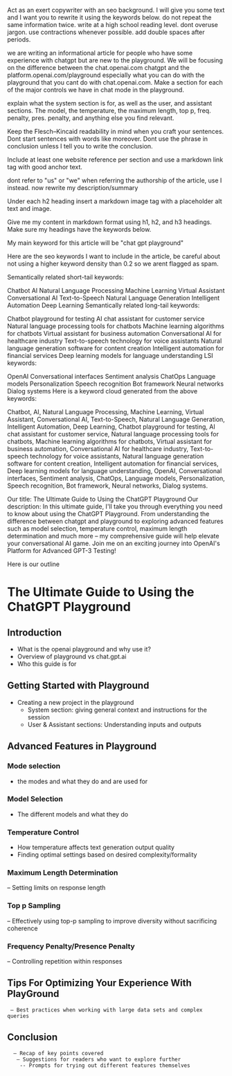 Act as an exert copywriter with an seo background. I will give you some text and I want you to rewrite it using the keywords below. do not repeat the same information twice. write at a high school reading level. dont overuse jargon. use contractions whenever possible. add double spaces after periods.

we are writing an informational article for people who have some experience with chatgpt but are new to the playground. We will be focusing on the difference between the chat.openai.com chatgpt and the platform.openai.com/playground especially what you can do with the playground that you cant do with chat.openai.com. Make a section for each of the major controls we have in chat mode in the playground.

explain what the system section is for, as well as the user, and assistant sections. The model, the temperature, the maximum length, top p, freq. penalty, pres. penalty, and anything else you find relevant.

Keep the Flesch–Kincaid readability in mind when you craft your sentences. Dont start sentences with words like moreover. Dont use the phrase in conclusion unless I tell you to write the conclusion.

Include at least one website reference per section and use a markdown link tag with good anchor text.

dont refer to "us" or "we" when referring the authorship of the article, use I instead. now rewrite my description/summary

Under each h2 heading insert a markdown image tag with a placeholder alt text and image.

Give me my content in markdown format using h1, h2, and h3 headings. Make sure my headings have the keywords below.

My main keyword for this article will be "chat gpt playground"

Here are the seo keywords I want to include in the article, be careful about not using a higher keyword density than 0.2 so we arent flagged as spam.

Semantically related short-tail keywords:

Chatbot
AI
Natural Language Processing
Machine Learning
Virtual Assistant
Conversational AI
Text-to-Speech
Natural Language Generation
Intelligent Automation
Deep Learning
Semantically related long-tail keywords:

Chatbot playground for testing
AI chat assistant for customer service
Natural language processing tools for chatbots
Machine learning algorithms for chatbots
Virtual assistant for business automation
Conversational AI for healthcare industry
Text-to-speech technology for voice assistants
Natural language generation software for content creation
Intelligent automation for financial services
Deep learning models for language understanding
LSI keywords:

OpenAI
Conversational interfaces
Sentiment analysis
ChatOps
Language models
Personalization
Speech recognition
Bot framework
Neural networks
Dialog systems
Here is a keyword cloud generated from the above keywords:

Chatbot, AI, Natural Language Processing, Machine Learning, Virtual Assistant, Conversational AI, Text-to-Speech, Natural Language Generation, Intelligent Automation, Deep Learning, Chatbot playground for testing, AI chat assistant for customer service, Natural language processing tools for chatbots, Machine learning algorithms for chatbots, Virtual assistant for business automation, Conversational AI for healthcare industry, Text-to-speech technology for voice assistants, Natural language generation software for content creation, Intelligent automation for financial services, Deep learning models for language understanding, OpenAI, Conversational interfaces, Sentiment analysis, ChatOps, Language models, Personalization, Speech recognition, Bot framework, Neural networks, Dialog systems.

Our title: The Ultimate Guide to Using the ChatGPT Playground
Our description:
In this ultimate guide, I'll take you through everything you need to know about using the ChatGPT Playground. From understanding the difference between chatgpt and playground to exploring advanced features such as model selection, temperature control, maximum length determination and much more – my comprehensive guide will help elevate your conversational AI game. Join me on an exciting journey into OpenAI's Platform for Advanced GPT-3 Testing!

Here is our outline

# The Ultimate Guide to Using the ChatGPT Playground

## Introduction
- What is the openai playground and why use it?
- Overview of playground vs chat.gpt.ai 
- Who this guide is for 

## Getting Started with Playground
- Creating a new project in the playground 
    - System section: giving general context and instructions for the session
    - User & Assistant sections: Understanding inputs and outputs
    
## Advanced Features in Playground

### Mode selection
  - the modes and what they do and are used for

### Model Selection
   - The different models and what they do  
   
### Temperature Control   
  - How temperature affects text generation output quality    
  - Finding optimal settings based on desired complexity/formality
  
### Maximum Length Determination  
  – Setting limits on response length 
  
### Top p Sampling   
– Effectively using top-p sampling to improve diversity without sacrificing coherence  

 ### Frequency Penalty/Presence Penalty     
– Controlling repetition within responses 
 
 ## Tips For Optimizing Your Experience With PlayGround       
     – Best practices when working with large data sets and complex queries
 
 ## Conclusion      
      – Recap of key points covered        
       – Suggestions for readers who want to explore further           
        -- Prompts for trying out different features themselves